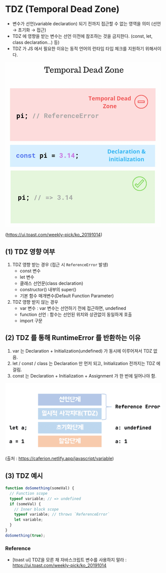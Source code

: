 # TDZ (Temporal Dead Zone)

- 변수가 선언(variable declaration) 되기 전까지 접근할 수 없는 영역을 의미 (선언 → 초기화 → 접근)
- TDZ 에 영향을 받는 변수는 선언 이전에 참조하는 것을 금지한다. (const, let, class declaration...) 등)
- TDZ 가 JS 에서 필요한 이유는 동적 언어의 런타임 타입 체크를 지원하기 위해서이다.

<img src="images/const-tdz.png" width="500">

(https://ui.toast.com/weekly-pick/ko_20191014)


## (1) TDZ 영향 여부

1. TDZ 영향 받는 경우 (접근 시 `ReferenceError` 발생)
   - const 변수
   - let 변수
   - 클래스 선언문(class declaration)
   - constructor() 내부의 super()
   - 기본 함수 매개변수(Default Function Parameter)
2. TDZ 영향 받지 않는 경우
   - var 변수 : var 변수는 선언하기 전에 접근하면, undefined
   - function 선언 : 함수는 선언된 위치와 상관없이 동일하게 호출
   - import 구문 

## (2) TDZ 를 통해 RuntimeError 를 반환하는 이유

1. var 는 Declaration + Initialization(undefined) 가 동시에 이루어져서 TDZ 없음. 
2. let / const / class 는 Declaration 만 먼저 되고, Initialization 전까지는 TDZ 에 걸림. 
3. const 는 Declaration + Initialization + Assignment 가 한 번에 일어나야 함.

![img.png](images/tdz-variable-assignment-order.png)

(출처 : https://caferion.netlify.app/javascript/variable)

## (3) TDZ 예시


```javascript
function doSomething(someVal) {
  // Function scope
  typeof variable; // => undefined
  if (someVal) {
    // Inner block scope
    typeof variable; // throws `ReferenceError`
    let variable;
  }
}
doSomething(true);
```

### Reference

- [toast ui] TDZ을 모른 채 자바스크립트 변수를 사용하지 말라 : https://ui.toast.com/weekly-pick/ko_20191014
